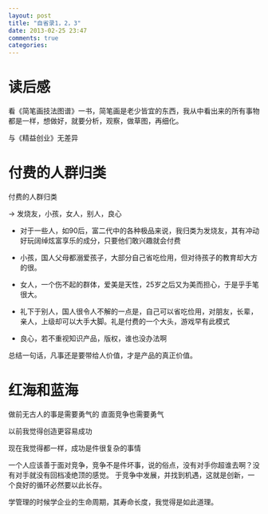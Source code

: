 ```yaml
---
layout: post
title: "自省录1，2，3"
date: 2013-02-25 23:47
comments: true
categories: 
---
```


# 读后感

看《简笔画技法图谱》一书，简笔画是老少皆宜的东西，我从中看出来的所有事物都是一样，想做好，就要分析，观察，做草图，再细化。

与《精益创业》无差异 



# 付费的人群归类
 
 
 付费的人群归类
 
 -> 发烧友，小孩，女人，别人，良心
 
- 对于一些人，如90后，富二代中的各种极品来说，我归类为发烧友，其有冲动好玩阔绰炫富享乐的成分，只要他们敢兴趣就会付费

 - 小孩，国人父母都溺爱孩子，大部分自己省吃俭用，但对待孩子的教育却大方的很。

 - 女人，一个伤不起的群体，爱美是天性，25岁之后又为美而担心，于是乎手笔很大。

 - 礼下于别人，国人很令人不解的一点是，自己可以省吃俭用，对朋友，长辈，亲人，上级却可以大手大脚。礼是付费的一个大头，游戏早有此模式

 - 良心，若不重视知识产品，版权，谁也没办法啊
 
总结一句话，凡事还是要带给人价值，才是产品的真正价值。


 
 
# 红海和蓝海

做前无古人的事是需要勇气的
直面竞争也需要勇气

以前我觉得创造更容易成功

现在我觉得都一样，成功是件很复杂的事情

一个人应该善于面对竞争，竞争不是件坏事，说的俗点，没有对手你超谁去啊？没有对手就没有回档凌绝顶的感觉。
于竞争中发展，并找到机遇，这就是创新，一个良好的循环必然要以此长存。

学管理的时候学企业的生命周期，其寿命长度，我觉得是如此道理。